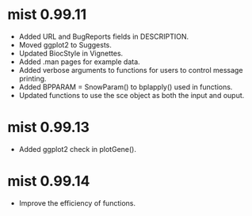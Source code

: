 # mist 0.99.11

* Added URL and BugReports fields in DESCRIPTION.
* Moved ggplot2 to Suggests.
* Updated BiocStyle in Vignettes.
* Added .man pages for example data.
* Added verbose arguments to functions for users to control message   printing.
* Added BPPARAM = SnowParam() to bplapply() used in functions.
* Updated functions to use the sce object as both the input and ouput.

# mist 0.99.13

* Added ggplot2 check in plotGene().

# mist 0.99.14

* Improve the efficiency of functions.
